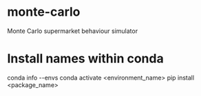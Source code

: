 # monte-carlo

Monte Carlo supermarket behaviour simulator

# Install names within conda

conda info --envs
conda activate <environment_name>
pip install <package_name>
